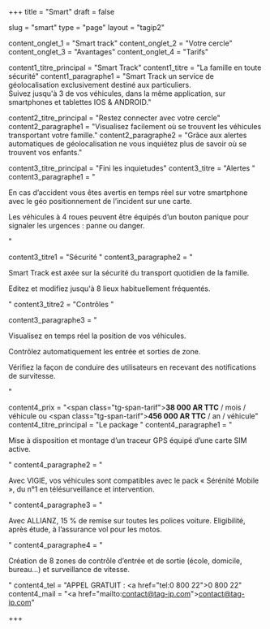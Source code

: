 +++
title = "Smart"
draft = false

slug = "smart"
type = "page"
layout = "tagip2"

content_onglet_1 = "Smart track"
content_onglet_2 = "Votre cercle"
content_onglet_3 = "Avantages"
content_onglet_4 = "Tarifs"


content1_titre_principal = "Smart Track"
content1_titre = "La famille en toute sécurité"
content1_paragraphe1 = "Smart Track un service de géolocalisation exclusivement destiné aux particuliers.<br/>Suivez jusqu'à 3 de vos véhicules, dans la même application, sur smartphones et tablettes IOS & ANDROID."

content2_titre_principal = "Restez connecter avec votre cercle"
content2_paragraphe1 = "Visualisez facilement où se trouvent les véhicules transportant votre famille."
content2_paragraphe2 = "Grâce aux alertes automatiques de géolocalisation ne vous inquiétez plus de savoir où se trouvent vos enfants."

content3_titre_principal = "Fini les inquietudes"
content3_titre = "Alertes "
content3_paragraphe1 = "<p>En cas d’accident vous êtes avertis en temps réel sur votre smartphone avec le géo positionnement de l’incident sur une carte.</p><p>Les véhicules à 4 roues peuvent être équipés d’un bouton panique pour signaler les urgences : panne ou danger.</p>"

content3_titre1 = "Sécurité "
content3_paragraphe2 = "<p>Smart Track est axée sur la sécurité du transport quotidien de la famille.</p><p>Editez et modifiez jusqu'à 8 lieux habituellement fréquentés.</p>"
content3_titre2 = "Contrôles "

content3_paragraphe3 = "<p>Visualisez en temps réel la position de vos véhicules.</p><p>Contrôlez automatiquement les entrée et sorties de zone.</p><p>Vérifiez la façon de conduire des utilisateurs en recevant des notifications de survitesse.</p>"

content4_prix = "<span class=\"tg-span-tarif\"><strong>38 000 AR TTC</strong> / mois / véhicule</span> ou <span class=\"tg-span-tarif\"><strong>456 000 AR TTC</strong> / an / véhicule</span>"
content4_titre_principal = "Le package "
content4_paragraphe1 = "<p>Mise à disposition et montage d’un traceur GPS équipé d’une carte SIM active.</p>"
content4_paragraphe2 = "<p>Avec VIGIE, vos véhicules sont compatibles avec le pack « Sérénité Mobile », du n°1 en télésurveillance et intervention.</p>"
content4_paragraphe3 = "<p>Avec ALLIANZ, 15 % de remise sur toutes les polices voiture. Eligibilité, après étude, à l’assurance vol pour les motos.</p>"
content4_paragraphe4 = "<p>Création de 8 zones de contrôle d’entrée et de sortie (école, domicile, bureau…) et surveillance de vitesse.</p>"
content4_tel = "APPEL GRATUIT : <a href=\"tel:0 800 22\">0 800 22</a>"
content4_mail = "<a href=\"mailto:contact@tag-ip.com\">contact@tag-ip.com</a>"

+++